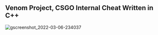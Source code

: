## Venom Project, CSGO Internal Cheat Written in C++

![gscreenshot_2022-03-06-234037](https://media.discordapp.net/attachments/929366543148679208/1153250223422984262/image.png)
